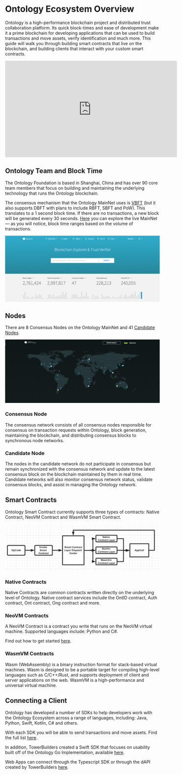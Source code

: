 # Ontology Ecosystem Overview
Ontology is a high-performance blockchain project and distributed trust collaboration platform. Its quick block-times and ease of development make it a prime blockchain for developing applications that can be used to build transactions and move assets, verify identification and much more. This guide will walk you through building smart contracts that live on the blockchain, and building clients that interact with your custom smart contracts.

<iframe width="560" height="315" src="https://www.youtube.com/embed/JV-FQjbTYvw" frameborder="0" allow="accelerometer; autoplay; encrypted-media; gyroscope; picture-in-picture" allowfullscreen></iframe>   

## Ontology Team and Block Time
The Ontology Foundation is based in Shanghai, China and has over 90 core team members that focus on building and maintaining the underlying technology that runs the Ontology blockchain.

The consensus mechanism that the Ontology MainNet uses is [VBFT](https://dev-docs.ont.io/#/docs-en/DeveloperGuide/02-VBFT-introduction) (but it also supports DBFT with plans to include RBFT, SBFT and PoW). This translates to a 1 second block time. If there are no transactions, a new block will be generated every 30 seconds. [Here](https://explorer.ont.io/) you can explore the live MainNet — as you will notice, block time ranges based on the volume of transactions.

![alt text](../assets/intro/explorer.png "Ont Explorer")

## Nodes  
There are 8 Consensus Nodes on the Ontology MainNet and 41 [Candidate Nodes](https://monitor.ont.io/).

![alt text](../assets/intro/node_map.png "Node Map")

### Consensus Node
The consensus network consists of all consensus nodes responsible for consensus on transaction requests within Ontology, block generation, maintaining the blockchain, and distributing consensus blocks to synchronous node networks.

### Candidate Node
The nodes in the candidate network do not participate in consensus but remain synchronized with the consensus network and update to the latest consensus block on the blockchain maintained by them in real time. Candidate networks will also monitor consensus network status, validate consensus blocks, and assist in managing the Ontology network.

## Smart Contracts  
Ontology Smart Contract currently supports three types of contracts: Native Contract, NeoVM Contract and WasmVM Smart Contract. 

![alt text](../assets/intro/contracts.jpeg "Contracts")

### Native Contracts
Native Contracts are common contracts written directly on the underlying level of Ontology. Native contract services include the OntID contract, Auth contract, Ont contract, Ong contract and more.

### NeoVM Contracts
A NeoVM Contract is a contract you write that runs on the NeoVM virtual machine. Supported languages include: Python and C#.

Find out how to get started [here](../smartContract/gettingStarted.md).

### WasmVM Contracts
Wasm (WebAssembly) is a binary instruction format for stack-based virtual machines. Wasm is designed to be a portable target for compiling high-level languages such as C/C++/Rust, and supports deployment of client and server applications on the web. WasmVM is a high-performance and universal virtual machine.

## Connecting a Client
Ontology has developed a number of SDKs to help developers work with the Ontology Ecosystem across a range of languages, including: Java, Python, Swift, Kotlin, C# and others.

With each SDK you will be able to send transactions and move assets. Find the full list [here](https://dev-docs.ont.io/#/docs-en/SDKs/00-overview).

In addition, TowerBuilders created a Swift SDK that focuses on usability built off of the Ontology Go Implementation, available [here](../clientApp/ios.md).

Web Apps can connect through the Typescript SDK or through the dAPI created by TowerBuilders [here](../clientApp/web.md).
